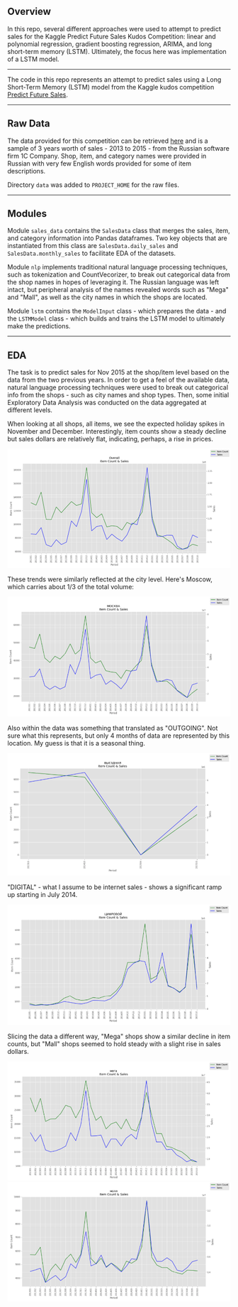 ## Overview
In this repo, several different approaches were used to attempt to predict sales for the Kaggle Predict Future Sales Kudos Competition: linear and polynomial regression, gradient boosting regression, ARIMA, and long short-term memory (LSTM). Ultimately, the focus here was implementation of a LSTM model.

---

The code in this repo represents an attempt to predict sales using a Long Short-Term Memory (LSTM) model from the Kaggle kudos competition [Predict Future Sales](https://www.kaggle.com/c/competitive-data-science-predict-future-sales/overview).

---

## Raw Data
The data provided for this competition can be retrieved [here](https://www.kaggle.com/c/competitive-data-science-predict-future-sales/data) and is a sample of 3 years worth of sales - 2013 to 2015 - from the Russian software firm 1C Company. Shop, item, and category names were provided in Russian with very few English words provided for some of item descriptions.

Directory ```data``` was added to ```PROJECT_HOME``` for the raw files.

---

## Modules
Module ```sales_data``` contains the ```SalesData``` class that merges the sales, item, and category information into Pandas dataframes. Two key objects that are instantiated from this class are ```SalesData.daily_sales``` and ```SalesData.monthly_sales``` to facilitate EDA of the datasets.

Module ```nlp``` implements traditional natural language processing techniques, such as tokenization and CountVecorizer, to break out categorical data from the shop names in hopes of leveraging it. The Russian language was left intact, but peripheral analysis of the names revealed words such as "Mega" and "Mall", as well as the city names in which the shops are located.

Module ```lstm``` contains the ```ModelInput``` class - which prepares the data - and the ```LSTMModel``` class - which builds and trains the LSTM model to ultimately make the predictions.


---

## EDA
The task is to predict sales for Nov 2015 at the shop/item level based on the data from the two previous years. In order to get a feel of the available data, natural language processing techniques were used to break out categorical info from the shops - such as city names and shop types. Then, some initial Exploratory Data Analysis was conducted on the data aggregated at different levels.

When looking at all shops, all items, we see the expected holiday spikes in November and December. Interestingly, item counts show a steady decline but sales dollars are relatively flat, indicating, perhaps, a rise in prices.

![Overall Trend](img/overall_trend.png)

These trends were similarly reflected at the city level. Here's Moscow, which carries about 1/3 of the total volume:

![Moscow Trend](img/moscow.png)

Also within the data was something that translated as "OUTGOING". Not sure what this represents, but only 4 months of data are represented by this location. My guess is that it is a seasonal thing.

![Outgoing Trend](img/outgoing.png)

"DIGITAL" - what I assume to be internet sales - shows a significant ramp up starting in July 2014. 

![Digital Trend](img/digital.png)

Slicing the data a different way, "Mega" shops show a similar decline in item counts, but "Mall" shops seemed to hold steady with a slight rise in sales dollars.

![Mega Trend](img/mega.png)
![Mall Trend](img/mall.png)

